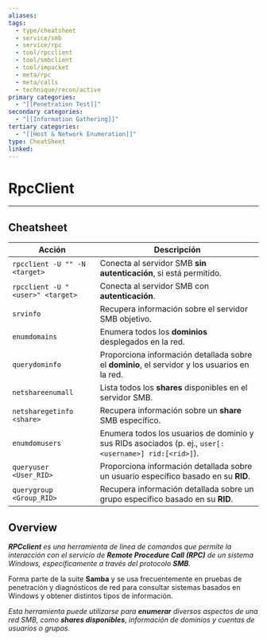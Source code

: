 ```yaml
---
aliases:
tags:
  - type/cheatsheet
  - service/smb
  - service/rpc
  - tool/rpcclient
  - tool/smbclient
  - tool/impacket
  - meta/rpc
  - meta/calls
  - technique/recon/active
primary categories:
  - "[[Penetration Test]]"
secondary categories:
  - "[[Information Gathering]]"
tertiary categories:
  - "[[Host & Network Enumeration]]"
type: CheatSheet
linked:
---
```

# RpcClient

***

## Cheatsheet

| **Acción**                       | **Descripción**                                                                                       |
| -------------------------------- | ----------------------------------------------------------------------------------------------------- |
| `rpcclient -U "" -N <target>`    | Conecta al servidor SMB **sin autenticación**, si está permitido.                                     |
| `rpcclient -U "<user>" <target>` | Conecta al servidor SMB con **autenticación**.                                                        |
| `srvinfo`                        | Recupera información sobre el servidor SMB objetivo.                                                  |
| `enumdomains`                    | Enumera todos los **dominios** desplegados en la red.                                                 |
| `querydominfo`                   | Proporciona información detallada sobre el **dominio**, el servidor y los usuarios en la red.         |
| `netshareenumall`                | Lista todos los **shares** disponibles en el servidor SMB.                                            |
| `netsharegetinfo <share>`        | Recupera información sobre un **share** SMB específico.                                               |
| `enumdomusers`                   | Enumera todos los usuarios de dominio y sus RIDs asociados (p. ej., `user[:<username>] rid:[<rid>]`). |
| `queryuser <User_RID>`           | Proporciona información detallada sobre un usuario específico basado en su **RID**.                   |
| `querygroup <Group_RID>`         | Recupera información detallada sobre un grupo específico basado en su **RID**.                        |

## Overview

***RPCclient** es una herramienta de línea de comandos que permite la interacción con el servicio de **Remote Procedure Call (RPC)** de un sistema Windows, específicamente a través del protocolo **SMB**.*

Forma parte de la suite **Samba** y se usa frecuentemente en pruebas de penetración y diagnósticos de red para consultar sistemas basados en Windows y obtener distintos tipos de información.

*Esta herramienta puede utilizarse para **enumerar** diversos aspectos de una red SMB, como **shares disponibles**, información de dominios y cuentas de usuarios o grupos.*
